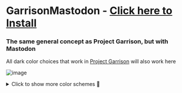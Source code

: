 # GarrisonMastodon - [Click here to Install](https://github.com/SlippingGitty/GarrisonMastodon/raw/main/GarrisonMastodon.user.css)
### The same general concept as Project Garrison, but with Mastodon
All dark color choices that work in [Project Garrison](https://github.com/SlippingGittys-Discord-Themes/ProjectGarrison/tree/main/themes/dark) will also work here

![image](https://user-images.githubusercontent.com/76500838/206083286-35ce69e3-3d01-4cac-9ada-d7ce0ac39efb.png)


<details>
<summary>Click to show more color schemes 🎨</summary>

## Amoled
![image](https://user-images.githubusercontent.com/76500838/206055963-dedbaf89-e8a3-4f13-b032-2e5817f14196.png)

## Nord
![image](https://user-images.githubusercontent.com/76500838/206056416-566a94cf-7817-46e0-9faf-daf1f3e6f188.png)

## Thinkpad
![image](https://user-images.githubusercontent.com/76500838/206056376-5868dc2f-4696-49fb-a39d-5d8085f5e64c.png)

</details>
